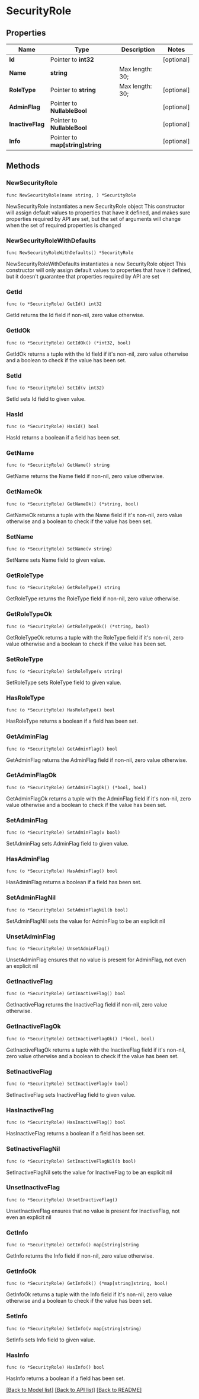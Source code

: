 # SecurityRole

## Properties

Name | Type | Description | Notes
------------ | ------------- | ------------- | -------------
**Id** | Pointer to **int32** |  | [optional] 
**Name** | **string** |  Max length: 30; | 
**RoleType** | Pointer to **string** |  Max length: 30; | [optional] 
**AdminFlag** | Pointer to **NullableBool** |  | [optional] 
**InactiveFlag** | Pointer to **NullableBool** |  | [optional] 
**Info** | Pointer to **map[string]string** |  | [optional] 

## Methods

### NewSecurityRole

`func NewSecurityRole(name string, ) *SecurityRole`

NewSecurityRole instantiates a new SecurityRole object
This constructor will assign default values to properties that have it defined,
and makes sure properties required by API are set, but the set of arguments
will change when the set of required properties is changed

### NewSecurityRoleWithDefaults

`func NewSecurityRoleWithDefaults() *SecurityRole`

NewSecurityRoleWithDefaults instantiates a new SecurityRole object
This constructor will only assign default values to properties that have it defined,
but it doesn't guarantee that properties required by API are set

### GetId

`func (o *SecurityRole) GetId() int32`

GetId returns the Id field if non-nil, zero value otherwise.

### GetIdOk

`func (o *SecurityRole) GetIdOk() (*int32, bool)`

GetIdOk returns a tuple with the Id field if it's non-nil, zero value otherwise
and a boolean to check if the value has been set.

### SetId

`func (o *SecurityRole) SetId(v int32)`

SetId sets Id field to given value.

### HasId

`func (o *SecurityRole) HasId() bool`

HasId returns a boolean if a field has been set.

### GetName

`func (o *SecurityRole) GetName() string`

GetName returns the Name field if non-nil, zero value otherwise.

### GetNameOk

`func (o *SecurityRole) GetNameOk() (*string, bool)`

GetNameOk returns a tuple with the Name field if it's non-nil, zero value otherwise
and a boolean to check if the value has been set.

### SetName

`func (o *SecurityRole) SetName(v string)`

SetName sets Name field to given value.


### GetRoleType

`func (o *SecurityRole) GetRoleType() string`

GetRoleType returns the RoleType field if non-nil, zero value otherwise.

### GetRoleTypeOk

`func (o *SecurityRole) GetRoleTypeOk() (*string, bool)`

GetRoleTypeOk returns a tuple with the RoleType field if it's non-nil, zero value otherwise
and a boolean to check if the value has been set.

### SetRoleType

`func (o *SecurityRole) SetRoleType(v string)`

SetRoleType sets RoleType field to given value.

### HasRoleType

`func (o *SecurityRole) HasRoleType() bool`

HasRoleType returns a boolean if a field has been set.

### GetAdminFlag

`func (o *SecurityRole) GetAdminFlag() bool`

GetAdminFlag returns the AdminFlag field if non-nil, zero value otherwise.

### GetAdminFlagOk

`func (o *SecurityRole) GetAdminFlagOk() (*bool, bool)`

GetAdminFlagOk returns a tuple with the AdminFlag field if it's non-nil, zero value otherwise
and a boolean to check if the value has been set.

### SetAdminFlag

`func (o *SecurityRole) SetAdminFlag(v bool)`

SetAdminFlag sets AdminFlag field to given value.

### HasAdminFlag

`func (o *SecurityRole) HasAdminFlag() bool`

HasAdminFlag returns a boolean if a field has been set.

### SetAdminFlagNil

`func (o *SecurityRole) SetAdminFlagNil(b bool)`

 SetAdminFlagNil sets the value for AdminFlag to be an explicit nil

### UnsetAdminFlag
`func (o *SecurityRole) UnsetAdminFlag()`

UnsetAdminFlag ensures that no value is present for AdminFlag, not even an explicit nil
### GetInactiveFlag

`func (o *SecurityRole) GetInactiveFlag() bool`

GetInactiveFlag returns the InactiveFlag field if non-nil, zero value otherwise.

### GetInactiveFlagOk

`func (o *SecurityRole) GetInactiveFlagOk() (*bool, bool)`

GetInactiveFlagOk returns a tuple with the InactiveFlag field if it's non-nil, zero value otherwise
and a boolean to check if the value has been set.

### SetInactiveFlag

`func (o *SecurityRole) SetInactiveFlag(v bool)`

SetInactiveFlag sets InactiveFlag field to given value.

### HasInactiveFlag

`func (o *SecurityRole) HasInactiveFlag() bool`

HasInactiveFlag returns a boolean if a field has been set.

### SetInactiveFlagNil

`func (o *SecurityRole) SetInactiveFlagNil(b bool)`

 SetInactiveFlagNil sets the value for InactiveFlag to be an explicit nil

### UnsetInactiveFlag
`func (o *SecurityRole) UnsetInactiveFlag()`

UnsetInactiveFlag ensures that no value is present for InactiveFlag, not even an explicit nil
### GetInfo

`func (o *SecurityRole) GetInfo() map[string]string`

GetInfo returns the Info field if non-nil, zero value otherwise.

### GetInfoOk

`func (o *SecurityRole) GetInfoOk() (*map[string]string, bool)`

GetInfoOk returns a tuple with the Info field if it's non-nil, zero value otherwise
and a boolean to check if the value has been set.

### SetInfo

`func (o *SecurityRole) SetInfo(v map[string]string)`

SetInfo sets Info field to given value.

### HasInfo

`func (o *SecurityRole) HasInfo() bool`

HasInfo returns a boolean if a field has been set.


[[Back to Model list]](../README.md#documentation-for-models) [[Back to API list]](../README.md#documentation-for-api-endpoints) [[Back to README]](../README.md)


